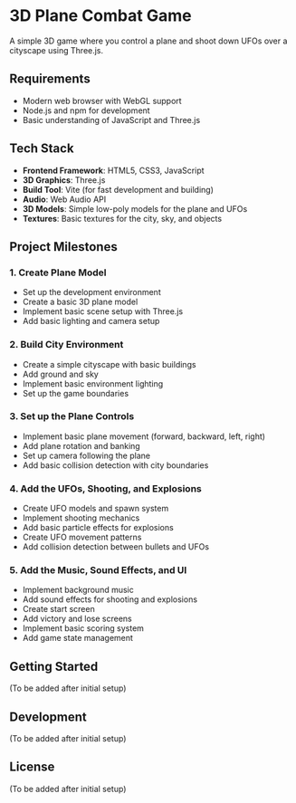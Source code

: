 # 3D Plane Combat Game

A simple 3D game where you control a plane and shoot down UFOs over a cityscape using Three.js.

## Requirements

- Modern web browser with WebGL support
- Node.js and npm for development
- Basic understanding of JavaScript and Three.js

## Tech Stack

- **Frontend Framework**: HTML5, CSS3, JavaScript
- **3D Graphics**: Three.js
- **Build Tool**: Vite (for fast development and building)
- **Audio**: Web Audio API
- **3D Models**: Simple low-poly models for the plane and UFOs
- **Textures**: Basic textures for the city, sky, and objects

## Project Milestones

### 1. Create Plane Model
- Set up the development environment
- Create a basic 3D plane model
- Implement basic scene setup with Three.js
- Add basic lighting and camera setup

### 2. Build City Environment
- Create a simple cityscape with basic buildings
- Add ground and sky
- Implement basic environment lighting
- Set up the game boundaries

### 3. Set up the Plane Controls
- Implement basic plane movement (forward, backward, left, right)
- Add plane rotation and banking
- Set up camera following the plane
- Add basic collision detection with city boundaries

### 4. Add the UFOs, Shooting, and Explosions
- Create UFO models and spawn system
- Implement shooting mechanics
- Add basic particle effects for explosions
- Create UFO movement patterns
- Add collision detection between bullets and UFOs

### 5. Add the Music, Sound Effects, and UI
- Implement background music
- Add sound effects for shooting and explosions
- Create start screen
- Add victory and lose screens
- Implement basic scoring system
- Add game state management

## Getting Started

(To be added after initial setup)

## Development

(To be added after initial setup)

## License

(To be added after initial setup) 